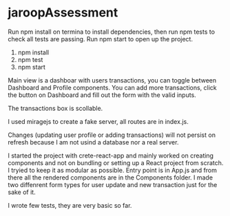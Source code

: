 # jaroopAssessment

Run npm install on termina to install dependencies, then run npm tests to check all tests are passing. 
Run npm start to open up the project.

1. npm install 
2. npm test
3. npm start

Main view is a dashboar with users transactions, you can toggle between Dashboard and Profile components.
You can add more transactions, click the button on Dashboard and fill out the form with the valid inputs.

The transactions box is scollable.

I used miragejs to create a fake server, all routes are in index.js. 

Changes (updating user profile or adding transactions) will not persist on refresh because I am not usind a database nor a real server.


I started the project with crete-react-app and mainly worked on creating components and not on bundling or setting up a React project from scratch.
I tryied to keep it as modular as possible.
Entry point is in App.js and from there all the rendered components are in the Components folder.
I made two diffenrent form types for user update and new transaction just for the sake of it.

I wrote few tests, they are very basic so far. 
